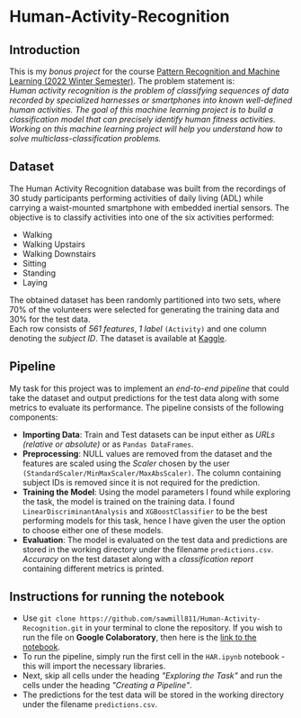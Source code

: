 # Human-Activity-Recognition

## Introduction
This is my *bonus project* for the course <u>Pattern Recognition and Machine Learning (2022 Winter Semester)</u>. The problem statement is:<br>
*Human activity recognition is the problem of classifying sequences of data recorded by specialized harnesses or smartphones into known well-defined human activities. The goal of this machine learning project is to build a classification model that can precisely identify human fitness activities. Working on this machine learning project will help you understand how to solve multiclass-classification problems.*<br>

## Dataset
The Human Activity Recognition database was built from the recordings of 30 study participants performing activities of daily living (ADL) while carrying a waist-mounted smartphone with embedded inertial sensors. The objective is to classify activities into one of the six activities performed:<br>
* Walking
* Walking Upstairs
* Walking Downstairs
* Sitting 
* Standing
* Laying

The obtained dataset has been randomly partitioned into two sets, where 70% of the volunteers were selected for generating the training data and 30% for the test data.<br>Each row consists of *561 features*, *1 label* `(Activity)` and one column denoting the *subject ID*. The dataset is available at [Kaggle](https://www.kaggle.com/datasets/uciml/human-activity-recognition-with-smartphones).<br>

## Pipeline
My task for this project was to implement an *end-to-end pipeline* that could take the dataset and output predictions for the test data along with some metrics to evaluate its performance. The pipeline consists of the following components:<br>
* **Importing Data**: Train and Test datasets can be input either as *URLs (relative or absolute)* or as `Pandas DataFrames`.
* **Preprocessing**: NULL values are removed from the dataset and the features are scaled using the *Scaler* chosen by the user `(StandardScaler/MinMaxScaler/MaxAbsScaler)`. The column containing subject IDs is removed since it is not required for the prediction.
* **Training the Model**: Using the model parameters I found while exploring the task, the model is trained on the training data. I found `LinearDiscriminantAnalysis` and `XGBoostClassifier` to be the best performing models for this task, hence I have given the user the option to choose either one of these models.
* **Evaluation**: The model is evaluated on the test data and predictions are stored in the working directory under the filename `predictions.csv`. *Accuracy* on the test dataset along with a *classification report* containing different metrics is printed.

## Instructions for running the notebook
* Use `git clone https://github.com/sawmill811/Human-Activity-Recognition.git` in your terminal to clone the repository. If you wish to run the file on **Google Colaboratory**, then here is the [link to the notebook](https://colab.research.google.com/drive/1dnAv40BMAZ53bWtzlCPx8seq6C_Q2K2F?usp=sharing).
* To run the pipeline, simply run the first cell in the `HAR.ipynb` notebook - this will import the necessary libraries.
* Next, skip all cells under the heading *"Exploring the Task"* and run the cells under the heading *"Creating a Pipeline"*. 
* The predictions for the test data will be stored in the working directory under the filename `predictions.csv`.